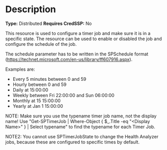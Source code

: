 # Description

**Type:** Distributed
**Requires CredSSP:** No

This resource is used to configure a timer job and make sure it is in a
specific state. The resource can be used to enable or disabled the job and
configure the schedule of the job.

The schedule parameter has to be written in the SPSchedule format
(https://technet.microsoft.com/en-us/library/ff607916.aspx).

Examples are:

- Every 5 minutes between 0 and 59
- Hourly between 0 and 59
- Daily at 15:00:00
- Weekly between Fri 22:00:00 and Sun 06:00:00
- Monthly at 15 15:00:00
- Yearly at Jan 1 15:00:00

NOTE:
Make sure you use the typename timer job name, not the display name! Use
"Get-SPTimerJob | Where-Object { $_.Title -eq "\<Display Name\>" } | Select typename"
to find the typename for each Timer Job.

NOTE2: You cannot use SPTimerJobState to change the Health Analyzer jobs, because
these are configured to specific times by default.
